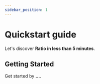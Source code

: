 ```yaml
---
sidebar_position: 1
---
```


# Quickstart guide

Let's discover **Ratio in less than 5 minutes**.

## Getting Started

Get started by **...**.
